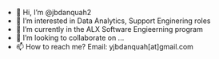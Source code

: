 - 👋 Hi, I’m @jbdanquah2
- 👀 I’m interested in Data Analytics, Support Enginering roles
- 🌱 I’m currently in the ALX Software Engieerning program
- 💞️ I’m looking to collaborate on ...
- 📫 How to reach me? Email: yjbdanquah[at]gmail.com
